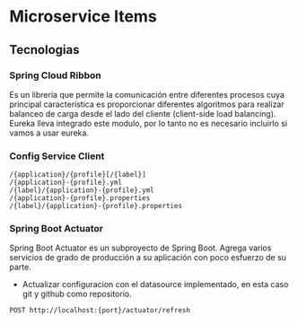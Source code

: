 # Microservice Items

## Tecnologias 

### Spring Cloud Ribbon

 Es un librería que permite la comunicación entre diferentes procesos cuya principal característica es proporcionar diferentes algoritmos para realizar balanceo de carga desde el lado del cliente (client-side load balancing). Eureka lleva integrado este modulo, por lo tanto no es necesario incluirlo si vamos a usar eureka.

### Config Service Client


```
/{application}/{profile}[/{label}]
/{application}-{profile}.yml
/{label}/{application}-{profile}.yml
/{application}-{profile}.properties
/{label}/{application}-{profile}.properties
```

### Spring Boot Actuator

Spring Boot Actuator es un subproyecto de Spring Boot. Agrega varios servicios de grado de producción a su aplicación con poco esfuerzo de su parte. 

* Actualizar configuracion con el datasource implementado, en esta caso git y github como repositorio.
```
POST http://localhost:{port}/actuator/refresh
```

